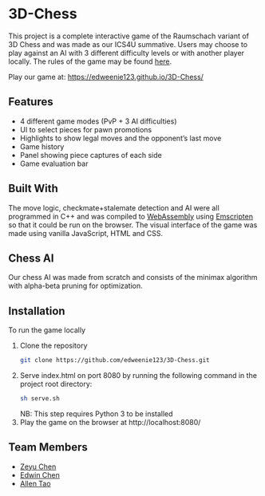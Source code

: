 # 3D-Chess

This project is a complete interactive game of the Raumschach variant of 3D Chess and was made as our ICS4U summative. Users may choose to play against an AI with 3 different difficulty levels or with another player locally.  The rules of the game may be found [here](https://www.chessvariants.com/3d.dir/3d5.html).

Play our game at: https://edweenie123.github.io/3D-Chess/

## Features
* 4 different game modes (PvP + 3 AI difficulties)
* UI to select pieces for pawn promotions
* Highlights to show legal moves and the opponent’s last move
* Game history 
* Panel showing piece captures of each side
* Game evaluation bar

## Built With
The move logic, checkmate+stalemate detection and AI were all programmed in C++ and was compiled to [WebAssembly](https://webassembly.org/) using [Emscripten](https://emscripten.org/docs/introducing_emscripten/about_emscripten.html) so that it could be run on the browser. The visual interface of the game was made using vanilla JavaScript, HTML and CSS. 

## Chess AI
Our chess AI was made from scratch and consists of the minimax algorithm with alpha-beta pruning for optimization.

## Installation
To run the game locally

1. Clone the repository 
	``` sh
	git clone https://github.com/edweenie123/3D-Chess.git
	```
2. Serve index.html on port 8080 by running the following command in the project root directory:
	``` sh
	sh serve.sh
	```
	NB: This step requires Python 3 to be installed 
3. Play the game on the browser at http://localhost:8080/

## Team Members
* [Zeyu Chen](https://github.com/zecookiez)
* [Edwin Chen](https://github.com/edweenie123)
* [Allen Tao](https://github.com/allenapplehead)
 






